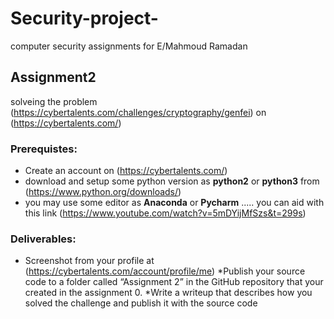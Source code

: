 # Security-project-
computer security assignments for E/Mahmoud Ramadan 

## Assignment2
solveing the problem (https://cybertalents.com/challenges/cryptography/genfei) on  (https://cybertalents.com/) <br/>
### Prerequistes:
* Create an account on (https://cybertalents.com/)
* download and setup some python version as **python2** or **python3** from (https://www.python.org/downloads/)
* you may use some editor as **Anaconda** or **Pycharm** ..... you can aid with this link (https://www.youtube.com/watch?v=5mDYijMfSzs&t=299s)
### Deliverables:
* Screenshot from your profile at (https://cybertalents.com/account/profile/me)
*Publish your source code to a folder called “Assignment 2” in the GitHub
repository that your created in the assignment 0.
*Write a writeup that describes how you solved the challenge and publish it
with the source code

